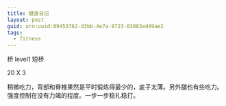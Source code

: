 ```yaml
---
title: 健身日记
layout: post
guid: urn:uuid:89453762-d3bb-4e7a-8723-03083ed49ae2
tags: 
  - fitness
---
```


桥 level1 短桥

20 X 3

稍微吃力，背部和脊椎果然是平时锻炼得最少的，底子太薄。另外腿也有些吃力。强度控制在没有力竭的程度。一步一步稳扎稳打。
